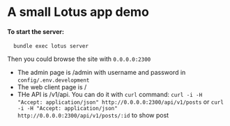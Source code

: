 # A small Lotus app demo
#### To start the server:

```
  bundle exec lotus server
```
Then you could browse the site with `0.0.0.0:2300`

- The admin page is /admin with username and password in `config/.env.development`
- The web client page is /
- THe API is /v1/api. You can do it with `curl` command: `curl -i -H "Accept: application/json" http://0.0.0.0:2300/api/v1/posts` or `curl -i -H "Accept: application/json" http://0.0.0.0:2300/api/v1/posts/:id` to show post
